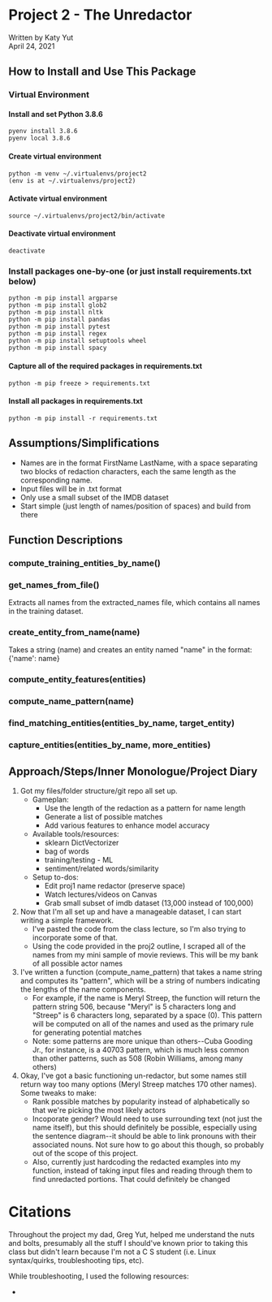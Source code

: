 # Project 2 - The Unredactor
Written by Katy Yut  
April 24, 2021

## How to Install and Use This Package

### Virtual Environment

#### Install and set Python 3.8.6

    pyenv install 3.8.6
    pyenv local 3.8.6

#### Create virtual environment

    python -m venv ~/.virtualenvs/project2
    (env is at ~/.virtualenvs/project2)

#### Activate virtual environment

    source ~/.virtualenvs/project2/bin/activate

#### Deactivate virtual environment

    deactivate

### Install packages one-by-one (or just install requirements.txt below)

    python -m pip install argparse
    python -m pip install glob2
    python -m pip install nltk
    python -m pip install pandas
    python -m pip install pytest
    python -m pip install regex
    python -m pip install setuptools wheel
    python -m pip install spacy

#### Capture all of the required packages in requirements.txt

    python -m pip freeze > requirements.txt

#### Install all packages in requirements.txt

    python -m pip install -r requirements.txt


## Assumptions/Simplifications
* Names are in the format FirstName LastName, with a space separating two blocks of redaction characters, each the same length as the corresponding name. 
* Input files will be in .txt format
* Only use a small subset of the IMDB dataset
* Start simple (just length of names/position of spaces) and build from there

## Function Descriptions

### compute_training_entities_by_name()

### get_names_from_file()

Extracts all names from the extracted_names file, which contains all names in the training dataset. 

### create_entity_from_name(name)

Takes a string (name) and creates an entity named "name" in the format: {'name': name}

### compute_entity_features(entities)


### compute_name_pattern(name)


### find_matching_entities(entities_by_name, target_entity)


### capture_entities(entities_by_name, more_entities)

## Approach/Steps/Inner Monologue/Project Diary
1. Got my files/folder structure/git repo all set up.
	* Gameplan:
		+ Use the length of the redaction as a pattern for name length
		+ Generate a list of possible matches
		+ Add various features to enhance model accuracy
	* Available tools/resources:
		+ sklearn DictVectorizer
		+ bag of words
		+ training/testing - ML
		+ sentiment/related words/similarity
	* Setup to-dos:
		+ Edit proj1 name redactor (preserve space)
		+ Watch lectures/videos on Canvas
		+ Grab small subset of imdb dataset (13,000 instead of 100,000)
2. Now that I'm all set up and have a manageable dataset, I can start writing a simple framework. 
	* I've pasted the code from the class lecture, so I'm also trying to incorporate some of that.
	* Using the code provided in the proj2 outline, I scraped all of the names from my mini sample of movie reviews. This will be my bank of all possible actor names
3. I've written a function (compute_name_pattern) that takes a name string and computes its "pattern", which will be a string of numbers indicating the lengths of the name components. 
	* For example, if the name is Meryl Streep, the function will return the pattern string 506, because "Meryl" is 5 characters long and "Streep" is 6 characters long, separated by a space (0). This pattern will be computed on all of the names and used as the primary rule for generating potential matches
	* Note: some patterns are more unique than others--Cuba Gooding Jr., for instance, is a 40703 pattern, which is much less common than other patterns, such as 508 (Robin Williams, among many others)
4. Okay, I've got a basic functioning un-redactor, but some names still return way too many options (Meryl Streep matches 170 other names). Some tweaks to make:
	* Rank possible matches by popularity instead of alphabetically so that we're picking the most likely actors
	* Incoporate gender? Would need to use surrounding text (not just the name itself), but this should definitely be possible, especially using the sentence diagram--it should be able to link pronouns with their associated nouns. Not sure how to go about this though, so probably out of the scope of this project.
	* Also, currently just hardcoding the redacted examples into my function, instead of taking input files and reading through them to find unredacted portions. That could definitely be changed
 
# Citations
Throughout the project my dad, Greg Yut, helped me understand the nuts and bolts, presumably all the stuff I should've known prior to taking this class but didn't learn because I'm not a C S student (i.e. Linux syntax/quirks, troubleshooting tips, etc).

While troubleshooting, I used the following resources:
* []()
